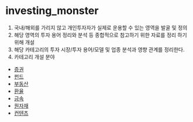 # investing_monster

1. 국내/해외를 가리지 않고 개인투자자가 실제로 운용할 수 있는 영역을 발굴 및 정의
2. 해당 영역의 투자 용어 정리와 분석 등 종합적으로 참고하기 위한 자료를 정리 하기 위해 개설
3. 해당 카테고리의 투자 시장/투자 용어/모델 및 업종 분석과 영향 관계를 정리한다.
4. 카테고리 개설 분야
- [증권](/stock)
- [펀드](/fund)
- [부동산](/real_estate)
- [환율](/exchange_rate)
- [금속](/metal)
- [원자재](/raw_materials)
- [컨텐츠](/contents) 
